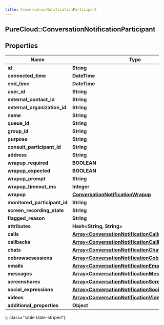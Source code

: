 ```yaml
---
title: ConversationNotificationParticipant
---
```

## PureCloud::ConversationNotificationParticipant

## Properties

|Name | Type | Description | Notes|
|------------ | ------------- | ------------- | -------------|
| **id** | **String** |  | [optional] |
| **connected_time** | **DateTime** |  | [optional] |
| **end_time** | **DateTime** |  | [optional] |
| **user_id** | **String** |  | [optional] |
| **external_contact_id** | **String** |  | [optional] |
| **external_organization_id** | **String** |  | [optional] |
| **name** | **String** |  | [optional] |
| **queue_id** | **String** |  | [optional] |
| **group_id** | **String** |  | [optional] |
| **purpose** | **String** |  | [optional] |
| **consult_participant_id** | **String** |  | [optional] |
| **address** | **String** |  | [optional] |
| **wrapup_required** | **BOOLEAN** |  | [optional] |
| **wrapup_expected** | **BOOLEAN** |  | [optional] |
| **wrapup_prompt** | **String** |  | [optional] |
| **wrapup_timeout_ms** | **Integer** |  | [optional] |
| **wrapup** | [**ConversationNotificationWrapup**](ConversationNotificationWrapup.html) |  | [optional] |
| **monitored_participant_id** | **String** |  | [optional] |
| **screen_recording_state** | **String** |  | [optional] |
| **flagged_reason** | **String** |  | [optional] |
| **attributes** | **Hash&lt;String, String&gt;** |  | [optional] |
| **calls** | [**Array&lt;ConversationNotificationCalls&gt;**](ConversationNotificationCalls.html) |  | [optional] |
| **callbacks** | [**Array&lt;ConversationNotificationCallbacks&gt;**](ConversationNotificationCallbacks.html) |  | [optional] |
| **chats** | [**Array&lt;ConversationNotificationChats&gt;**](ConversationNotificationChats.html) |  | [optional] |
| **cobrowsesessions** | [**Array&lt;ConversationNotificationCobrowsesessions&gt;**](ConversationNotificationCobrowsesessions.html) |  | [optional] |
| **emails** | [**Array&lt;ConversationNotificationEmails&gt;**](ConversationNotificationEmails.html) |  | [optional] |
| **messages** | [**Array&lt;ConversationNotificationMessages1&gt;**](ConversationNotificationMessages1.html) |  | [optional] |
| **screenshares** | [**Array&lt;ConversationNotificationScreenshares&gt;**](ConversationNotificationScreenshares.html) |  | [optional] |
| **social_expressions** | [**Array&lt;ConversationNotificationSocialExpressions&gt;**](ConversationNotificationSocialExpressions.html) |  | [optional] |
| **videos** | [**Array&lt;ConversationNotificationVideos&gt;**](ConversationNotificationVideos.html) |  | [optional] |
| **additional_properties** | **Object** |  | [optional] |
{: class="table table-striped"}


